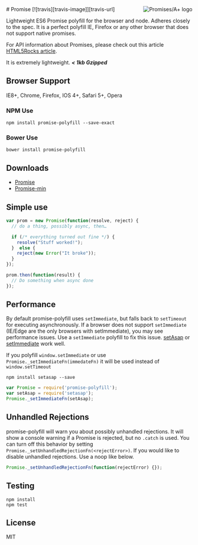 <a href="http://promises-aplus.github.com/promises-spec">
    <img src="http://promises-aplus.github.com/promises-spec/assets/logo-small.png"
         align="right" alt="Promises/A+ logo" />
</a>
# Promise
[![travis][travis-image]][travis-url]

[travis-image]: https://img.shields.io/travis/taylorhakes/promise-polyfill.svg?style=flat
[travis-url]: https://travis-ci.org/taylorhakes/promise-polyfill


Lightweight ES6 Promise polyfill for the browser and node. Adheres closely to the spec. It is a perfect polyfill IE, Firefox or any other browser that does not support native promises.

For API information about Promises, please check out this article [HTML5Rocks article](http://www.html5rocks.com/en/tutorials/es6/promises/).

It is extremely lightweight. ***< 1kb Gzipped***

## Browser Support
IE8+, Chrome, Firefox, IOS 4+, Safari 5+, Opera

### NPM Use
```
npm install promise-polyfill --save-exact
```
### Bower Use
```
bower install promise-polyfill
```

## Downloads

- [Promise](https://raw.github.com/taylorhakes/promise-polyfill/master/promise.js)
- [Promise-min](https://raw.github.com/taylorhakes/promise-polyfill/master/promise.min.js)

## Simple use
```js
var prom = new Promise(function(resolve, reject) {
  // do a thing, possibly async, then…

  if (/* everything turned out fine */) {
    resolve("Stuff worked!");
  }  else {
    reject(new Error("It broke"));
  }
});

prom.then(function(result) {
  // Do something when async done
});
```

## Performance
By default promise-polyfill uses `setImmediate`, but falls back to `setTimeout` for executing asynchronously. If a browser does not support `setImmediate` (IE/Edge are the only browsers with setImmediate), you may see performance issues.
Use a `setImmediate` polyfill to fix this issue. [setAsap](https://github.com/taylorhakes/setAsap) or [setImmediate](https://github.com/YuzuJS/setImmediate) work well.

If you polyfill `window.setImmediate` or use `Promise._setImmediateFn(immedateFn)` it will be used instead of `window.setTimeout`
```
npm install setasap --save
```
```js
var Promise = require('promise-polyfill');
var setAsap = require('setasap');
Promise._setImmediateFn(setAsap);
```

## Unhandled Rejections
promise-polyfill will warn you about possibly unhandled rejections. It will show a console warning if a Promise is rejected, but no `.catch` is used. You can turn off this behavior by setting `Promise._setUnhandledRejectionFn(<rejectError>)`.
If you would like to disable unhandled rejections. Use a noop like below.
```js
Promise._setUnhandledRejectionFn(function(rejectError) {});
```


## Testing
```
npm install
npm test
```

## License
MIT
